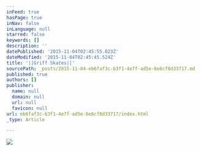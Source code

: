 ```yaml
---
inFeed: true
hasPage: true
inNav: false
inLanguage: null
starred: false
keywords: []
description: ''
datePublished: '2015-11-04T02:45:55.023Z'
dateModified: '2015-11-04T02:45:45.524Z'
title: '||Griff Skates||'
sourcePath: _posts/2015-11-04-eb6faf3c-b3f1-4e7f-ad5e-6e6cf8d33717.md
published: true
authors: []
publisher:
  name: null
  domain: null
  url: null
  favicon: null
url: eb6faf3c-b3f1-4e7f-ad5e-6e6cf8d33717/index.html
_type: Article

---
```

![](https://the-grid-user-content.s3-us-west-2.amazonaws.com/3ab9d34f-eb18-4385-90a8-f4ab2805947d.jpg)